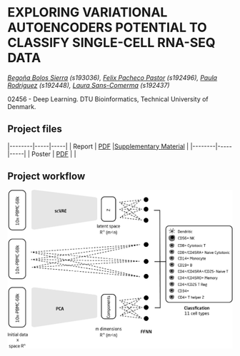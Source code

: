 # EXPLORING VARIATIONAL AUTOENCODERS POTENTIAL TO CLASSIFY SINGLE-CELL RNA-SEQ DATA

*[Begoña Bolos Sierra](mailto:193036@student.dtu.dk) (s193036), [Felix Pacheco Pastor](mailto:fepac@biosustain.dtu.dk) (s192496), [Paula Rodriguez](mailto:s192448@student.dtu.dk) (s192448), [Laura Sans-Comerma](mailto:laurasansc@gmail.com) (s192437)*

02456 - Deep Learning. DTU Bioinformatics, Technical University of Denmark. 

## Project files
|--------|-----|-----|
| Report | [PDF](https://github.com/laurasansc/02456_scVAE/blob/main/docs/report/report_DL.pdf) |[Supplementary Material](https://github.com/laurasansc/02456_scVAE/blob/main/docs/report/supplementary.pdf) |
|--------|-----|-----|
| Poster | [PDF](https://github.com/laurasansc/02456_scVAE/blob/main/docs/poster/scVAE_poster.pdf) |     |

## Project workflow

![workflow](./docs/workflow.png)
